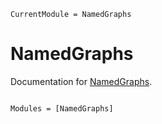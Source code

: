 ```@meta
CurrentModule = NamedGraphs
```

# NamedGraphs

Documentation for [NamedGraphs](https://github.com/mtfishman/NamedGraphs.jl).

```@index
```

```@autodocs
Modules = [NamedGraphs]
```
